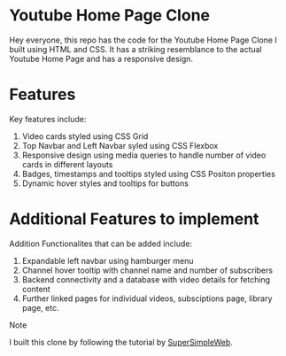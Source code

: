 # Youtube Home Page Clone

Hey everyone, this repo has the code for the Youtube Home Page Clone I built using HTML and CSS. It has a striking resemblance to the actual Youtube Home Page and has a responsive design.

# Features

Key features include:

1. Video cards styled using CSS Grid
2. Top Navbar and Left Navbar syled using CSS Flexbox
3. Responsive design using media queries to handle number of video cards in different layouts
4. Badges, timestamps and tooltips styled using CSS Positon properties
5. Dynamic hover styles and tooltips for buttons

# Additional Features to implement

Addition Functionalites that can be added include:

1. Expandable left navbar using hamburger menu
2. Channel hover tooltip with channel name and number of subscribers
3. Backend connectivity and a database with video details for fetching content
4. Further linked pages for individual videos, subsciptions page, library page, etc.

> [!NOTE]
> I built this clone by following the tutorial by [SuperSimpleWeb](https://youtu.be/G3e-cpL7ofc?si=dSyd0O3vZO6MqpGs).
